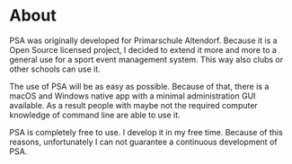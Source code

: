 # About

PSA was originally developed for Primarschule Altendorf. Because it is a Open Source licensed project,
I decided to extend it more and more to a general use for a sport event management system. This way also clubs
or other schools can use it.

The use of PSA will be as easy as possible. Because of that, there is a macOS and Windows native app with
a minimal administration GUI available. As a result people with maybe not the required computer knowledge
of command line are able to use it.

PSA is completely free to use. I develop it in my free time. Because of this reasons, unfortunately I
can not guarantee a continuous development of PSA.